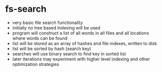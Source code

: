 # fs-search
- very basic file search functionality
- initially no tree based indexing will be used
- program will construct a list of all words in all files and all locations where words can be found
- list will be stored as an array of hashes and file indexes, written to disk
- list will be sorted by hash (search key)
- searches will use binary search to find key in sorted list
- later iterations may experiment with higher level indexing and other optimization strategies


